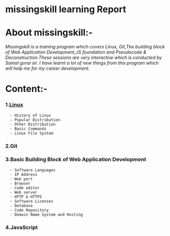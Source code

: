 # missingskill learning Report
# About missingskill:-
 *Missingskill is a training program which covers Linux, Git,The building block of Web Application Development,JS foundation and Pseudocode & Deconstruction.These sessions are very interactive which is conducted by Samal gorai sir. I have learnt a lot of new things from this program which will help me for my career development.*
# Content:-
### 1.[Linux](linux/linux.md)
      - History of Linux
      - Popular Distribution
      - Other Distribution
      - Basic Commands
      - Linux File System
### 2.Git
### 3.Basic Building Block of Web Application Development 
      - Software Languages
      - IP Address
      - Web port
      - Browser 
      - Code editor
      - Web server
      - HTTP & HTTPS
      - Software Licenses
      - Database
      - Code Repository
      - Domain Name System and Hosting
### 4.JavaScript